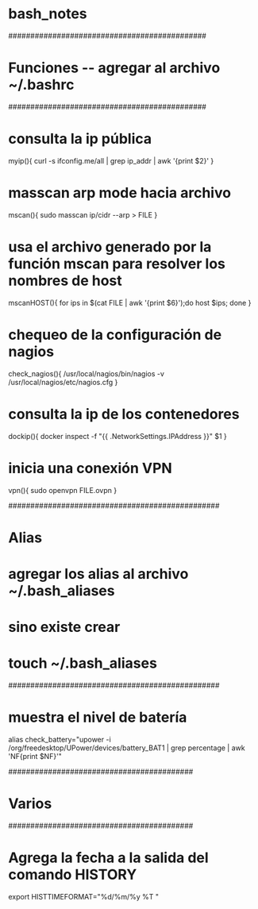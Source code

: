 # bash_notes

#############################################
# Funciones -- agregar al archivo ~/.bashrc #	
############################################# 

# consulta la ip pública
myip(){ 
  curl -s ifconfig.me/all | grep ip_addr | awk '{print $2}'
}

# masscan arp mode hacia archivo
mscan(){ 
  sudo masscan ip/cidr --arp > FILE
}

# usa el archivo generado por la función mscan para resolver los nombres de host
mscanHOST(){
  for ips in $(cat FILE | awk '{print $6}');do host $ips; done
}

# chequeo de la configuración de nagios
check_nagios(){ 
  /usr/local/nagios/bin/nagios -v /usr/local/nagios/etc/nagios.cfg
}

# consulta la ip de los contenedores
dockip(){
  docker inspect -f "{{ .NetworkSettings.IPAddress }}" $1
}

# inicia una conexión VPN
vpn(){
  sudo openvpn FILE.ovpn
}

################################################
# Alias					       #	
# agregar los alias al archivo ~/.bash_aliases #
# sino existe crear                            #
# touch ~/.bash_aliases                        #
################################################

# muestra el nivel de batería
alias check_battery="upower -i /org/freedesktop/UPower/devices/battery_BAT1 | grep percentage | awk 'NF{print $NF}'"

##########################################
# Varios                                 #
##########################################

# Agrega la fecha a la salida del comando HISTORY
export HISTTIMEFORMAT="%d/%m/%y %T "

